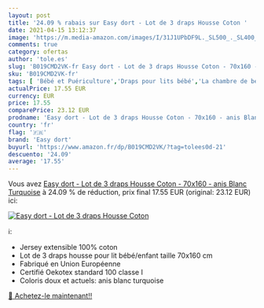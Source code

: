 ```yaml
---
layout: post
title: '24.09 % rabais sur Easy dort - Lot de 3 draps Housse Coton '
date: 2021-04-15 13:12:37
image: 'https://m.media-amazon.com/images/I/31J1UPbDF9L._SL500_._SL400_.jpg'
comments: true
category: ofertas
author: 'tole.es'
slug: 'B019CMD2VK-fr Easy dort - Lot de 3 draps Housse Coton - 70x160 - anis...'
sku: 'B019CMD2VK-fr'
tags: [ 'Bébé et Puériculture','Draps pour lits bébé','La chambre de bébé','Linge de lit pour bébés','Matelas et linge de lit','easy dort', ]
actualPrice: 17.55 EUR
currency: EUR
price: 17.55
comparePrice: 23.12 EUR
prodname: 'Easy dort - Lot de 3 draps Housse Coton - 70x160 - anis Blanc Turquoise'
country: 'fr'
flag: '🇫🇷'
brand: 'Easy dort'
buyurl: 'https://www.amazon.fr/dp/B019CMD2VK/?tag=tolees0d-21'
descuento: '24.09'
average: '17.55'
---
```


Vous avez [Easy dort - Lot de 3 draps Housse Coton - 70x160 - anis Blanc Turquoise](https://www.amazon.fr/dp/B019CMD2VK/?tag=tolees0d-21)  à  24.09 % de réduction, prix final  17.55 EUR (original: 23.12 EUR) ici:

[![Easy dort - Lot de 3 draps Housse Coton ](https://m.media-amazon.com/images/I/31J1UPbDF9L._SL500_._SL400_.jpg)](https://www.amazon.fr/dp/B019CMD2VK/?tag=tolees0d-21)

ℹ️:

- Jersey extensible 100% coton
- Lot de 3 draps housse pour lit bébé/enfant taille 70x160 cm
- Fabriqué en Union Européenne
- Certifié Oekotex standard 100 classe I
- Coloris doux et actuels: anis blanc turquoise

[🛒 Achetez-le maintenant!!](https://www.amazon.fr/dp/B019CMD2VK/?tag=tolees0d-21)
